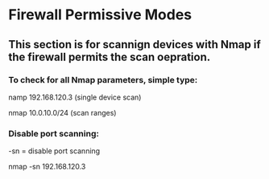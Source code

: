 # Firewall Permissive Modes

## This section is for scannign devices with Nmap if the firewall permits the scan oepration.

### To check for all Nmap parameters, simple type:

namp 192.168.120.3 (single device scan)

nmap 10.0.10.0/24 (scan ranges)

### Disable port scanning:

-sn = disable port scanning

nmap -sn 192.168.120.3 



